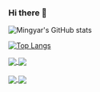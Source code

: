 ### Hi there 👋



![Mingyar's GitHub stats](https://github-readme-stats.vercel.app/api?username=mingyar&theme=calm&show_icons=true)
</br>

[![Top Langs](https://github-readme-stats.vercel.app/api/top-langs/?username=mingyar&theme=calm&show_icons=true&layout=compact)](https://github.com/mingyar/github-readme-stats)


<div>
<a href="https://github.com/mingyar/github-readme-stats">
  <img align="center" src="https://github-readme-stats.vercel.app/api/pin/?username=mingyar&repo=elxr_yt_wb_scrpr&theme=calm&show_owner=true" />
</a>
  
<a href="https://github.com/mingyar/github-readme-stats">
  <img align="center" src="https://github-readme-stats.vercel.app/api/pin/?username=mingyar&repo=discuss-elixir-bootcamp&theme=calm&show_owner=true" />
</a>
</div>

</br>
<div>
<a href="https://github.com/mingyar/github-readme-stats">
  <img align="center" src="https://github-readme-stats.vercel.app/api/pin/?username=mingyar&repo=identicon-elixir-bootcamp&theme=calm&show_owner=true" />
</a>

<a href="https://github.com/mingyar/github-readme-stats">
  <img align="center" src="https://github-readme-stats.vercel.app/api/pin/?username=mingyar&repo=elixir-koans&theme=calm&show_owner=true" />
</a>
</div>

<!--
**mingyar/mingyar** is a ✨ _special_ ✨ repository because its `README.md` (this file) appears on your GitHub profile.

Here are some ideas to get you started:

- 🔭 I’m currently working on ...
- 🌱 I’m currently learning ...
- 👯 I’m looking to collaborate on ...
- 🤔 I’m looking for help with ...
- 💬 Ask me about ...
- 📫 How to reach me: ...
- 😄 Pronouns: ...
- ⚡ Fun fact: ...
-->

